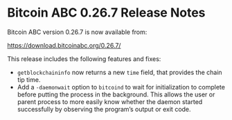 # Bitcoin ABC 0.26.7 Release Notes

Bitcoin ABC version 0.26.7 is now available from:

  <https://download.bitcoinabc.org/0.26.7/>

This release includes the following features and fixes:
 - `getblockchaininfo` now returns a new `time` field, that provides the chain
   tip time.
 - Add a `-daemonwait` option to `bitcoind` to wait for initialization to complete
   before putting the process in the background. This allows the user or parent
   process to more easily know whether the daemon started successfully by observing
   the program’s output or exit code.
